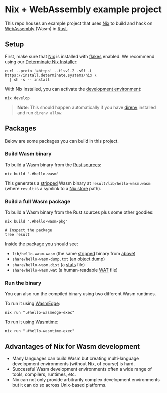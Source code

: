 # Nix + WebAssembly example project

This repo houses an example project that uses [Nix] to build and hack on [WebAssembly][wasm] (Wasm) in [Rust].

## Setup

First, make sure that [Nix] is installed with [flakes] enabled. We recommend using our [Determinate Nix Installer][dni]:

```shell
curl --proto '=https' --tlsv1.2 -sSf -L https://install.determinate.systems/nix \
  | sh -s -- install
```

With Nix installed, you can activate the [development environment][dev]:

```shell
nix develop
```

> **Note**: This should happen automatically if you have [direnv] installed and run `direnv allow`.

## Packages

Below are some packages you can build in this project.

### Build Wasm binary

To build a Wasm binary from the [Rust sources](./src/main.rs):

```shell
nix build ".#hello-wasm"
```

This generates a [stripped] Wasm binary at `result/lib/hello-wasm.wasm` (where `result` is a symlink to a [Nix store][store] path).

### Build a full Wasm package

To build a Wasm binary from the Rust sources plus some other goodies:

```shell
nix build ".#hello-wasm-pkg"

# Inspect the package
tree result
```

Inside the package you should see:

* `lib/hello-wasm.wasm` (the same [stripped] binary from [above](#build-wasm-binary))
* `share/hello-wasm-dump.txt` (an [object dump][objdump])
* `share/hello-wasm.dist` (a [stats] file)
* `share/hello-wasm.wat` (a human-readable [WAT] file)

### Run the binary

You can also run the compiled binary using two different Wasm runtimes.

To run it using [WasmEdge]:

```shell
nix run ".#hello-wasmedge-exec"
```

To run it using [Wasmtime]:

```shell
nix run ".#hello-wasmtime-exec"
```

## Advantages of Nix for Wasm development

* Many languages can build Wasm but creating multi-language development environments (without Nix, of course) is hard.
* Successful Wasm development environments often a wide range of tools, compilers, runtimes, etc.
* Nix can not only provide arbitrarily complex development environments but it can do so across Unix-based platforms.

[dev]: https://zero-to-nix.com/concepts/dev-env
[direnv]: https://direnv.net
[dni]: https://github.com/DeterminateSystems/nix-installer
[flakes]: https://zero-to-nix.com/concepts/flakes
[nix]: https://zero-to-nix.com
[objdump]: https://webassembly.github.io/wabt/doc/wasm-objdump.1.html
[rust]: https://rust-lang.org
[stats]: https://webassembly.github.io/wabt/doc/wasm-stats.1.html
[store]: https://zero-to-nix.com/concepts/nix-store
[stripped]: https://webassembly.github.io/wabt/doc/wasm-strip.1.html
[wasm]: https://webassembly.org
[wasmedge]: https://wasmedge.org
[wasmtime]: https://docs.wasmtime.dev
[wat]: https://developer.mozilla.org/docs/WebAssembly/Understanding_the_text_format

[^1]: `result` isn't a local directory but rather a symlink to the build result directory in the
  [Nix store][store]. It should have a path of the form `/nix/store/${HASH}-wasm-all`.
